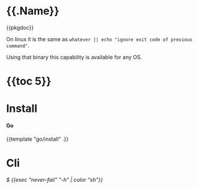 # {{.Name}}

{{pkgdoc}}

On linux it is the same as `whatever || echo "ignore exit code of previous command"`.

Using that binary this capability is available for any OS.

# {{toc 5}}

# Install

#### Go
{{template "go/install" .}}

# Cli

###### $ {{exec "never-fail" "-h" | color "sh"}}
